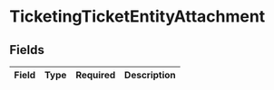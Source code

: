 # TicketingTicketEntityAttachment


## Fields

| Field       | Type        | Required    | Description |
| ----------- | ----------- | ----------- | ----------- |
